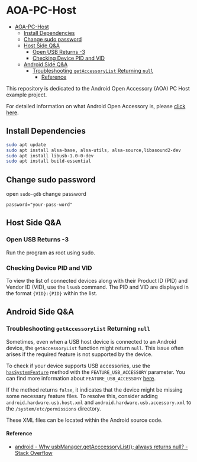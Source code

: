# AOA-PC-Host

- [AOA-PC-Host](#aoa-pc-host)
  - [Install Dependencies](#install-dependencies)
  - [Change sudo password](#change-sudo-password)
  - [Host Side Q\&A](#host-side-qa)
    - [Open USB Returns -3](#open-usb-returns--3)
    - [Checking Device PID and VID](#checking-device-pid-and-vid)
  - [Android Side Q\&A](#android-side-qa)
    - [Troubleshooting `getAccessoryList` Returning `null`](#troubleshooting-getaccessorylist-returning-null)
      - [Reference](#reference)

This repository is dedicated to the Android Open Accessory (AOA) PC Host example project.

For detailed information on what Android Open Accessory is, please [click here](https://source.android.com/docs/core/interaction/accessories/protocol).

## Install Dependencies

```bash
sudo apt update
sudo apt install alsa-base, alsa-utils, alsa-source,libasound2-dev
sudo apt install libusb-1.0-0-dev
sudo apt install build-essential
```

## Change sudo password

open `sudo-gdb` change password

```
password="your-pass-word"
```

## Host Side Q&A

### Open USB Returns -3

Run the program as root using sudo.

### Checking Device PID and VID

To view the list of connected devices along with their Product ID (PID) and Vendor ID (VID), use the `lsusb` command. The PID and VID are displayed in the format `{VID}:{PID}` within the list.

## Android Side Q&A

### Troubleshooting `getAccessoryList` Returning `null`

Sometimes, even when a USB host device is connected to an Android device, the `getAccessoryList` function might return `null`. This issue often arises if the required feature is not supported by the device.

To check if your device supports USB accessories, use the [`hasSystemFeature`](<https://developer.android.com/reference/android/content/pm/PackageManager#hasSystemFeature(java.lang.String)>) method with the `FEATURE_USB_ACCESSORY` parameter. You can find more information about `FEATURE_USB_ACCESSORY` [here](https://developer.android.com/reference/android/content/pm/PackageManager.html#FEATURE_USB_ACCESSORY).

If the method returns `false`, it indicates that the device might be missing some necessary feature files. To resolve this, consider adding `android.hardware.usb.host.xml` and `android.hardware.usb.accessory.xml` to the `/system/etc/permissions` directory.

These XML files can be located within the Android source code.

#### Reference

- [android - Why usbManager.getAcccessoryList(); always returns null? - Stack Overflow](https://stackoverflow.com/questions/8977885/why-usbmanager-getacccessorylist-always-returns-null)
